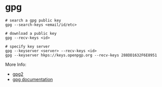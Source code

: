 # gpg

```text
# search a gpg public key
gpg --search-keys <email/id/etc>

# download a public key
gpg --recv-keys <id>

# specify key server
gpg --keyserver <server> --recv-keys <id>
gpg --keyserver hkps://keys.openpgp.org --recv-keys 288DD1632F6E8951
```

More Info:

* [gpg2](https://linux.die.net/man/1/gpg2)
* [gpg documentation](https://gnupg.org/documentation/manuals/gnupg/)
